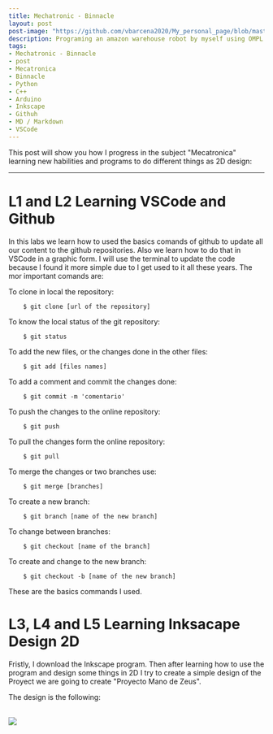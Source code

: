 ```yaml
---
title: Mechatronic - Binnacle
layout: post
post-image: "https://github.com/vbarcena2020/My_personal_page/blob/master/assets/images/Mecatronica_img2.jpg?raw=true"
description: Programing an amazon warehouse robot by myself using OMPL to get the path.
tags:
- Mechatronic - Binnacle
- post
- Mecatronica
- Binnacle
- Python
- C++
- Arduino
- Inkscape
- Githuh
- MD / Markdown 
- VSCode
---
```


This post will show you how I progress in the subject "Mecatronica" learning new habilities and programs to do different things as 2D design:

---
 
# **L1 and L2 Learning VSCode and Github**
In this labs we learn how to used the basics comands of github to update all our content to the github repositories. Also we learn how to do that in VSCode in a graphic form. I will use the terminal to update the code because I found it more simple due to I get used to it all these years. The mor important comands are:

To clone in local the repository:

        $ git clone [url of the repository]

To know the local status of the git repository:

        $ git status

To add the new files, or the changes done in the other files:

        $ git add [files names]

To add a comment and commit the changes done:

        $ git commit -m 'comentario'

To push the changes to the online repository:

        $ git push

To pull the changes form the online repository:

        $ git pull

To merge the changes or two branches use:

        $ git merge [branches]

To create a new branch:

        $ git branch [name of the new branch]

To change between branches:

        $ git checkout [name of the branch]

To create and change to the new branch:

        $ git checkout -b [name of the new branch]

These are the basics commands I used.

# **L3, L4 and L5 Learning Inksacape Design 2D**
Fristly, I download the Inkscape program. 
Then after learning how to use the program and design some things in 2D I try to create a simple design of the Proyect we are going to create "Proyecto Mano de Zeus". 

The design is the following:

<br>
<image src="https://github.com/vbarcena2020/Mecatronica-2024-2025/blob/main/L5/Mano.svg?raw=true"></image> 
<br>
